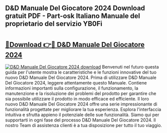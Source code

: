## D&D Manuale Del Giocatore 2024 Download gratuit PDF - Part-osk Italiano Manuale del proprietario del servizio YB0Fi

# <h2><a href="http://dfam33.blite.top/?on=D%26D+Manuale+Del+Giocatore+2024">🔗Download 👉🔴 D&D Manuale Del Giocatore 2024</a></h2>

[![D&D Manuale Del Giocatore 2024 download](https://i.imgur.com/lujVjoI.png)](http://dfam33.blite.top/?on=D%26D+Manuale+Del+Giocatore+2024)
Benvenuti nel futuro questa guida per l'utente mostra le caratteristiche e le funzioni innovative del tuo nuovo D&D Manuale Del Giocatore 2024. Prima di utilizzare D&D Manuale Del Giocatore 2024, leggere attentamente questo Manuale. Contiene informazioni importanti sulla configurazione, il funzionamento, la manutenzione e la risoluzione dei problemi del prodotto per garantire che sia possibile utilizzare il prodotto in modo efficace ed efficiente. Il loro nuovo D&D Manuale Del Giocatore 2024 offre una serie impressionante di funzionalità progettate per migliorare la tua esperienza. Esplora l'interfaccia intuitiva e sfrutta appieno il potenziale delle sue funzionalità. Siamo qui per supportarti in ogni fase del processo D&D Manuale Del Giocatore 2024. Il nostro Team di assistenza clienti è a tua disposizione per tutto il tuo viaggio.

